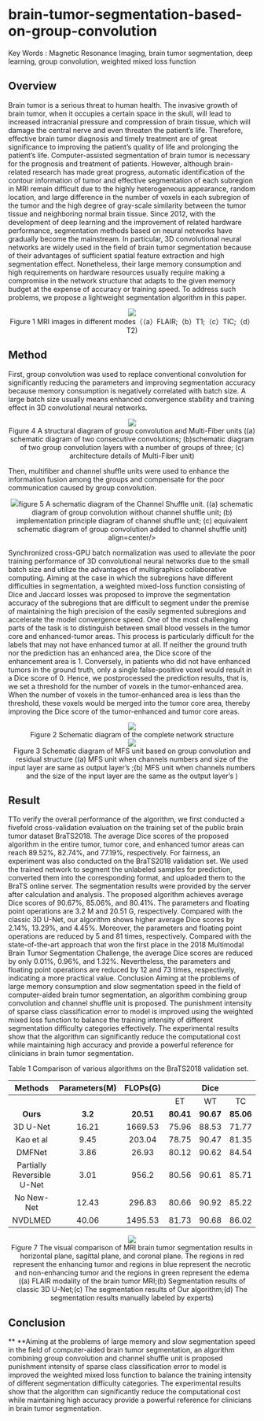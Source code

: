 # brain-tumor-segmentation-based-on-group-convolution
Key Words : Magnetic Resonance Imaging, brain tumor segmentation, deep learning, group convolution, weighted mixed loss function


## Overview

  Brain tumor is a serious threat to human health. The invasive growth of brain tumor, when it occupies a certain space in the skull, will lead to increased intracranial pressure and compression of brain tissue, which will damage the central nerve and even threaten the patient’s life. Therefore, effective brain tumor diagnosis and timely treatment are of great significance to improving the patient’s quality of life and prolonging the patient’s life. Computer-assisted segmentation of brain tumor is necessary for the prognosis and treatment of patients. However, although brain-related research has made great progress, automatic identification of the contour information of tumor and effective segmentation of each subregion in MRI remain difficult due to the highly heterogeneous appearance, random location, and large difference in the number of voxels in each subregion of the tumor and the high degree of gray-scale similarity between the tumor tissue and neighboring normal brain tissue. Since 2012, with the development of deep learning and the improvement of related hardware performance, segmentation methods based on neural networks have gradually become the mainstream. In particular, 3D convolutional neural networks are widely used in the field of brain tumor segmentation because of their advantages of sufficient spatial feature extraction and high segmentation effect. Nonetheless, their large memory consumption and high requirements on hardware resources usually require making a compromise in the network structure that adapts to the given memory budget at the expense of accuracy or training speed. To address such problems, we propose a lightweight segmentation algorithm in this paper.

<div  align="center">  
 <img src="https://github.com/easthorse/brain-tumor-segmentation-based-on-group-convolution/blob/base/figure/Figure1.png"
     align=center/>


<center>Figure 1 MRI images in different modes（（a）FLAIR;（b）T1;（c）TIC;（d）T2) </center>
</div>

## Method 

  First, group convolution was used to replace conventional convolution for significantly reducing the parameters and improving segmentation accuracy because memory consumption is negatively correlated with batch size. A large batch size usually means enhanced convergence stability and training effect in 3D convolutional neural networks. 
  
<div  align="center">  
 <img src="https://github.com/easthorse/brain-tumor-segmentation-based-on-group-convolution/blob/base/figure/Figure4.png"
     align=center/>
</div>

<center> Figure 4 A structural diagram of group convolution and Multi-Fiber units ((a) schematic diagram of two consecutive convolutions; (b)schematic diagram of two group convolution layers with a number of groups of three; (c) architecture details of Multi-Fiber unit) </center>
  
  Then, multifiber and channel shuffle units were used to enhance the information fusion among the groups and compensate for the poor communication caused by group convolution. 
  <div  align="center">  
 <img src="https://github.com/easthorse/brain-tumor-segmentation-based-on-group-convolution/blob/base/figure/Figure5.png"
 <center>figure 5 A schematic diagram of the Channel Shuffle unit. ((a) schematic diagram of group convolution without channel shuffle unit; (b) implementation principle diagram of channel shuffle unit; (c) equivalent schematic diagram of group convolution added to channel shuffle unit)  </center>
     align=center/>
</div>

  Synchronized cross-GPU batch normalization was used to alleviate the poor training performance of 3D convolutional neural networks due to the small batch size and utilize the advantages of multigraphics collaborative computing. Aiming at the case in which the subregions have different difficulties in segmentation, a weighted mixed-loss function consisting of Dice and Jaccard losses was proposed to improve the segmentation accuracy of the subregions that are difficult to segment under the premise of maintaining the high precision of the easily segmented subregions and accelerate the model convergence speed. One of the most challenging parts of the task is to distinguish between small blood vessels in the tumor core and enhanced-tumor areas. This process is particularly difficult for the labels that may not have enhanced tumor at all. If neither the ground truth nor the prediction has an enhanced area, the Dice score of the enhancement area is 1. Conversely, in patients who did not have enhanced tumors in the ground truth, only a single false-positive voxel would result in a Dice score of 0. Hence, we postprocessed the prediction results, that is, we set a threshold for the number of voxels in the tumor-enhanced area. When the number of voxels in the tumor-enhanced area is less than the threshold, these voxels would be merged into the tumor core area, thereby improving the Dice score of the tumor-enhanced and tumor core areas.
  
<div  align="center">  
 <img src="https://github.com/easthorse/brain-tumor-segmentation-based-on-group-convolution/blob/base/figure/Figure2.png"
     align=center/>
</div>
<center>Figure 2 Schematic diagram of the complete network structure</center>
<div  align="center">  
 <img src="https://github.com/easthorse/brain-tumor-segmentation-based-on-group-convolution/blob/base/figure/Figure3.png"
     align=center/>
</div>

<center>Figure 3 Schematic diagram of MFS unit based on group convolution and residual structure
((a) MFS unit when channels numbers and size of the input layer are same as output layer’s ;(b) MFS unit when channels numbers and the size of the input layer are the same as the output layer’s )
</center>

## Result

  TTo verify the overall performance of the algorithm, we first conducted a fivefold cross-validation evaluation on the training set of the public brain tumor dataset BraTS2018. The average Dice scores of the proposed algorithm in the entire tumor, tumor core, and enhanced tumor areas can reach 89.52%, 82.74%, and 77.19%, respectively. For fairness, an experiment was also conducted on the BraTS2018 validation set. We used the trained network to segment the unlabeled samples for prediction, converted them into the corresponding format, and uploaded them to the BraTS online server. The segmentation results were provided by the server after calculation and analysis. The proposed algorithm achieves average Dice scores of 90.67%, 85.06%, and 80.41%. The parameters and floating point operations are 3.2 M and 20.51 G, respectively. Compared with the classic 3D U-Net, our algorithm shows higher average Dice scores by 2.14%, 13.29%, and 4.45%. Moreover, the parameters and floating point operations are reduced by 5 and 81 times, respectively. Compared with the state-of-the-art approach that won the first place in the 2018 Multimodal Brain Tumor Segmentation Challenge, the average Dice scores are reduced by only 0.01%, 0.96%, and 1.32%. Nevertheless, the parameters and floating point operations are reduced by 12 and 73 times, respectively, indicating a more practical value. Conclusion Aiming at the problems of large memory consumption and slow segmentation speed in the field of computer-aided brain tumor segmentation, an algorithm combining group convolution and channel shuffle unit is proposed. The punishment intensity of sparse class classification error to model is improved using the weighted mixed loss function to balance the training intensity of different segmentation difficulty categories effectively. The experimental results show that the algorithm can significantly reduce the computational cost while maintaining high accuracy and provide a powerful reference for clinicians in brain tumor segmentation.

Table 1 Comparison of various algorithms on the BraTS2018 validation set.

| Methods                    | Parameters(M) | FLOPs(G)  |  |  Dice   |            |          |     HD95        |          |
|:---------------------------:|:---------------:|:-----------:|:-----------:|:-----------:|:-----------:|----------|:----------:|:----------:|
|                            |               |           | ET        | WT        | TC        | ET       | WT       | TC       |
| **Ours**                   | **3.2**       | **20.51** | **80.41** | **90.67** | **85.06** | **2.51** | **4.13** | **5.79** |
| 3D U-Net                   | 16.21         | 1669.53   | 75.96     | 88.53     | 71.77     | 6.04     | 17.1     | 11.62    |
| Kao et al                  | 9.45          | 203.04    | 78.75     | 90.47     | 81.35     | 3.81     | 4.32     | 7.56     |
| DMFNet                     | 3.86          | 26.93     | 80.12     | 90.62     | 84.54     | 3.06     | 4.66     | 6.31     |
| Partially Reversible U-Net | 3.01          | 956.2     | 80.56     | 90.61     | 85.71     | 3.35     | 5.61     | 7.83     |
| No New-Net                 | 12.43         | 296.83    | 80.66     | 90.92     | 85.22     | 2.74     | 5.83     | 7.2      |
| NVDLMED                    | 40.06         | 1495.53   | 81.73     | 90.68     | 86.02     | 3.82     | 4.41     | 6.84     |

<div  align="center">  
 <img src="https://github.com/easthorse/brain-tumor-segmentation-based-on-group-convolution/blob/base/figure/Figure7.png"
     align=center/>
</div>
<center>Figure 7 The visual comparison of MRI brain tumor segmentation results in horizontal plane, sagittal plane, and coronal plane. The regions in red represent the enhancing tumor and regions in blue represent the necrotic and non-enhancing tumor and the regions in green represent the edema ((a) FLAIR modality of the brain tumor MRI;(b) Segmentation results of classic 3D U-Net;(c) The segmentation results of Our algorithm;(d) The segmentation results manually labeled by experts)</center>

## Conclusion

** **Aiming at the problems of large memory and slow segmentation speed in the
field of computer-aided brain tumor segmentation, an algorithm combining group
convolution and channel shuffle unit is proposed punishment intensity of sparse
class classification error to model is improved  the weighted mixed loss
function to balance the training intensity of different segmentation difficulty
categories. The experimental results show that the algorithm can significantly
reduce the computational cost while maintaining high accuracy provide a powerful
reference for clinicians in brain tumor segmentation.
